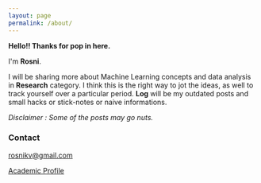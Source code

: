 ```yaml
---
layout: page
permalink: /about/
---
```


**Hello!! Thanks for pop in here.**

I'm **Rosni**. 

I will be sharing more about Machine Learning concepts and data analysis in **Research** category. I think this is the right way to jot the ideas, as well to track yourself over a particular period. **Log** will be my outdated posts and small hacks or stick-notes or naive informations. 

*Disclaimer : Some of the posts may go nuts.*

### Contact

[rosnikv@gmail.com](mailto:email@domain.com)

[Academic Profile](https://www.ifi.uzh.ch/en/ddis/people/rosni.html)
